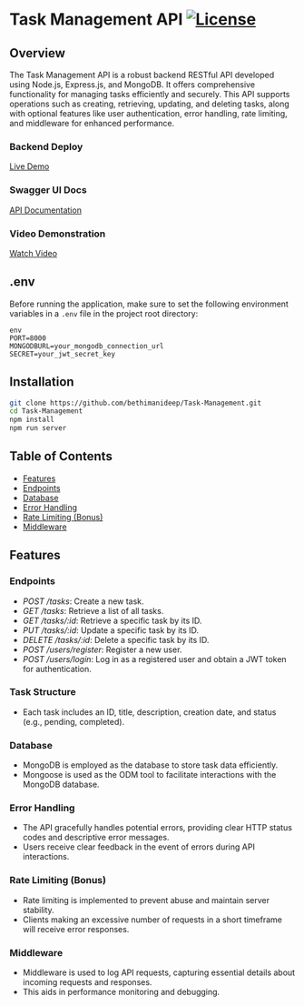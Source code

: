 # Task Management API [![License](https://img.shields.io/badge/License-MIT-blue.svg)](https://opensource.org/licenses/MIT)

## Overview

The Task Management API is a robust backend RESTful API developed using Node.js, Express.js, and MongoDB. It offers comprehensive functionality for managing tasks efficiently and securely. This API supports operations such as creating, retrieving, updating, and deleting tasks, along with optional features like user authentication, error handling, rate limiting, and middleware for enhanced performance.

### Backend Deploy
[Live Demo](https://task-management-six-lyart.vercel.app/)

### Swagger UI Docs
[API Documentation](https://task-management-six-lyart.vercel.app/api-docs/)

### Video Demonstration
[Watch Video]()

## .env

Before running the application, make sure to set the following environment variables in a `.env` file in the project root directory:
```
env
PORT=8000
MONGODBURL=your_mongodb_connection_url
SECRET=your_jwt_secret_key
```

## Installation
   ```bash
   git clone https://github.com/bethimanideep/Task-Management.git
   cd Task-Management
   npm install
   npm run server
   ```

## Table of Contents

- [Features](#features)
- [Endpoints](#endpoints)
- [Database](#database)
- [Error Handling](#error-handling)
- [Rate Limiting (Bonus)](#rate-limiting-bonus)
- [Middleware](#middleware)

## Features

### Endpoints

- *POST /tasks*: Create a new task.
- *GET /tasks*: Retrieve a list of all tasks.
- *GET /tasks/:id*: Retrieve a specific task by its ID.
- *PUT /tasks/:id*: Update a specific task by its ID.
- *DELETE /tasks/:id*: Delete a specific task by its ID.
- *POST /users/register*: Register a new user.
- *POST /users/login*: Log in as a registered user and obtain a JWT token for authentication.

### Task Structure

- Each task includes an ID, title, description, creation date, and status (e.g., pending, completed).

### Database

- MongoDB is employed as the database to store task data efficiently.
- Mongoose is used as the ODM tool to facilitate interactions with the MongoDB database.

### Error Handling

- The API gracefully handles potential errors, providing clear HTTP status codes and descriptive error messages.
- Users receive clear feedback in the event of errors during API interactions.

### Rate Limiting (Bonus)

- Rate limiting is implemented to prevent abuse and maintain server stability.
- Clients making an excessive number of requests in a short timeframe will receive error responses.

### Middleware

- Middleware is used to log API requests, capturing essential details about incoming requests and responses.
- This aids in performance monitoring and debugging.
